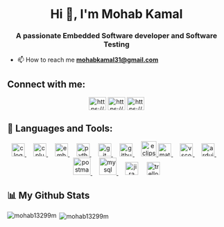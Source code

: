 <h1 align="center">Hi 👋, I'm Mohab Kamal</h1>
<h3 align="center">A passionate Embedded Software developer and Software Testing</h3>

- 📫 How to reach me **mohabkamal31@gmail.com**

  
## Connect with me:
<p align="left">
<p align="center">
<a href="https://linkedin.com/in/mohab-kamal" target="blank"><img align="center" src="https://raw.githubusercontent.com/rahuldkjain/github-profile-readme-generator/master/src/images/icons/Social/linked-in-alt.svg" alt="https://www.linkedin.com/in/mohab-kamal" height="30" width="40" /></a>
<a href="https://fb.com/profile.php?id=100010460223702&mibextid=zbwkwl" target="blank"><img align="center" src="https://raw.githubusercontent.com/rahuldkjain/github-profile-readme-generator/master/src/images/icons/Social/facebook.svg" alt="https://www.facebook.com/profile.php?id=100010460223702&mibextid=zbwkwl" height="30" width="40" /></a>
<a href="https://instagram.com/mohabkamal_132/" target="blank"><img align="center" src="https://raw.githubusercontent.com/rahuldkjain/github-profile-readme-generator/master/src/images/icons/Social/instagram.svg" alt="https://www.instagram.com/mohabkamal_132/" height="30" width="40" /></a>
</p>

## 🚀 Languages and Tools:

<div align="center">
  <a href="https://www.cprogramming.com/" target="_blank" rel="noreferrer"> <img src="https://cdn.jsdelivr.net/gh/devicons/devicon/icons/c/c-original.svg" height="30" alt="c logo"  /> </a>
  <img width="12" />
 <a href="https://www.w3schools.com/cpp/" target="_blank" rel="noreferrer"> <img src="https://cdn.jsdelivr.net/gh/devicons/devicon/icons/cplusplus/cplusplus-original.svg" height="30" alt="cplusplus logo"  /> </a>
   <img width="12" />
    <a href="https://en.wikipedia.org/wiki/Embedded_C"><img src="https://cdn.jsdelivr.net/gh/devicons/devicon/icons/embeddedc/embeddedc-original.svg" height="30" alt="embeddedc logo"  /> </a>
  <img width="12" />
  <a href="https://www.python.org" target="_blank" rel="noreferrer"> <img src="https://cdn.jsdelivr.net/gh/devicons/devicon/icons/python/python-original.svg" height="30" alt="python logo"  /> </a>
   <img width="12" />
 <a href="https://git-scm.com/" target="_blank" rel="noreferrer"> <img src="https://cdn.jsdelivr.net/gh/devicons/devicon/icons/git/git-original.svg" height="30" alt="git logo"  /> </a>
  <img width="12" />
  <a href="https://github.com/"> <img src="https://cdn.jsdelivr.net/gh/devicons/devicon/icons/github/github-original.svg" height="30" alt="github logo"  /> </a>
  <img width="12" />
  <a href=https://eclipseide.org/"> <img src="https://logowik.com/content/uploads/images/eclipse-ide-icon1720887966.logowik.com.webp" height="35" alt="eclipseIde logo" /> </a>
  <a href="https://www.mathworks.com/" target="_blank" rel="noreferrer"> <img src="https://cdn.jsdelivr.net/gh/devicons/devicon/icons/matlab/matlab-original.svg" height="30" alt="matlab logo"  /> </a>
  <img width="12" />
  <a href="https://code.visualstudio.com/"> <img src="https://cdn.jsdelivr.net/gh/devicons/devicon/icons/vscode/vscode-original.svg" height="30" alt="vscode logo"  /> </a>
  <img width="12" />
  <a href="https://www.arduino.cc/"><img src="https://cdn.jsdelivr.net/gh/devicons/devicon/icons/arduino/arduino-original.svg" height="30" alt="arduino logo"  /> </a>
  <img width="12" />
  <a href="https://postman.com" target="_blank" rel="noreferrer"> <img src="https://www.vectorlogo.zone/logos/getpostman/getpostman-icon.svg" alt="postman" width="40" height="40"/> </a>
  <img width="12" />
  <a href="https://www.mysql.com/" target="_blank" rel="noreferrer"> <img src="https://cdn-icons-png.freepik.com/256/4248/4248443.png?semt=ais_hybrid" alt="mysql" width="40" height="40"/> </a>
    <img width="12" />
  <img src="https://cdn.jsdelivr.net/gh/devicons/devicon/icons/jira/jira-original.svg" height="30" alt="jira logo"  />
  <img width="12" />
 <img src="https://cdn.jsdelivr.net/gh/devicons/devicon/icons/trello/trello-plain.svg" height="30" alt="trello logo"  /> 
</div>

## 📊 My Github Stats

<p><img align="left" src="https://github-readme-stats.vercel.app/api/top-langs?username=mohab13299m&langs_count=8&count_private=true&layout=compact&theme=react&bg_color=0D1117" alt="mohab13299m" /></p>

<p>&nbsp;<img align="center" src="https://github-readme-stats.vercel.app/api?username=mohab13299m&langs_count=8&count_private=true&layout=compact&theme=react&bg_color=0D1117"" alt="mohab13299m" /></p>


